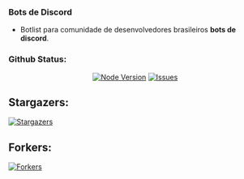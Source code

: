 ### Bots de Discord
- Botlist para comunidade de desenvolvedores brasileiros **bots de discord**.
### Github Status:
<p align="center">
<a href="https://nodejs.org/en/download/"><img src="https://img.shields.io/badge/Node.JS-43853D.svg?style=for-the-badge&amp;logo=node.js&amp;logoColor=white" alt="Node Version"></a> <a href="https://github.com/botsddiscord/botsdediscord/issues"><img src="https://img.shields.io/github/issues/botsddiscord/botsdediscord?style=for-the-badge&amp;color=green" alt="Issues"></a> <a href="https://github.com/botsddiscord/botsdediscord/pulls"><img src="https://img.shields.io/github/issues-pr/botsddiscord/botsdediscord?style=for-the-badge&amp;color=green" alt=""></a>
<h2 id="-stargazers-">Stargazers:</h2>
<p><a href="https://github.com/botsddiscord/botsdediscord/stargazers"><img src="https://reporoster.com/stars/botsddiscord/botsdediscord" alt="Stargazers"></a></p>
<h2 id="-forkers-">Forkers:</h2>
<p><a href="https://github.com/botsddiscord/botsdediscord/network/members"><img src="https://reporoster.com/forks/botsddiscord/botsdediscord" alt="Forkers"></a></p>
</p>